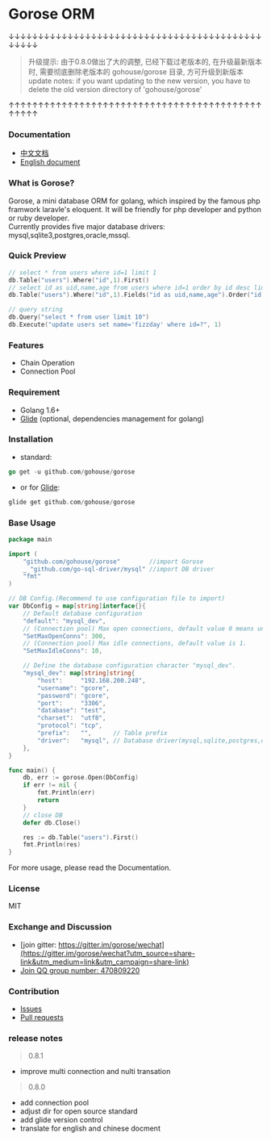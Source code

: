 # Gorose ORM
↓↓↓↓↓↓↓↓↓↓↓↓↓↓↓↓↓↓↓↓↓↓↓↓↓↓↓↓↓↓↓↓↓↓↓↓↓↓↓↓↓↓↓↓↓↓↓↓
> 升级提示: 由于0.8.0做出了大的调整, 已经下载过老版本的, 在升级最新版本时, 需要彻底删除老版本的 gohouse/gorose 目录, 方可升级到新版本  
update notes: if you want updating to the new version, you have to delete the old version directory of 'gohouse/gorose'

↑↑↑↑↑↑↑↑↑↑↑↑↑↑↑↑↑↑↑↑↑↑↑↑↑↑↑↑↑↑↑↑↑↑↑↑↑↑↑↑↑↑↑↑↑↑↑↑
### Documentation

- [中文文档](docs/zh-CN/README.md)
- [English document](docs/en/README.md)

### What is Gorose?

Gorose, a mini database ORM for golang, which inspired by the famous php framwork laravle's eloquent. It will be friendly for php developer and python or ruby developer.  
Currently provides five major database drivers: mysql,sqlite3,postgres,oracle,mssql.

### Quick Preview

```go
// select * from users where id=1 limit 1
db.Table("users").Where("id",1).First()
// select id as uid,name,age from users where id=1 order by id desc limit 10
db.Table("users").Where("id",1).Fields("id as uid,name,age").Order("id desc").Limit(10).Get()

// query string
db.Query("select * from user limit 10")
db.Execute("update users set name='fizzday' where id=?", 1)
```

### Features

- Chain Operation
- Connection Pool

### Requirement

- Golang 1.6+
- [Glide](https://glide.sh) (optional, dependencies management for golang)

### Installation

- standard:  
```go
go get -u github.com/gohouse/gorose
```
- or for [Glide](https://glide.sh):  
```go
glide get github.com/gohouse/gorose
```

### Base Usage
```go
package main

import (
	"github.com/gohouse/gorose"        //import Gorose
	_ "github.com/go-sql-driver/mysql" //import DB driver
	"fmt"
)

// DB Config.(Recommend to use configuration file to import)
var DbConfig = map[string]interface{}{
	// Default database configuration
	"default": "mysql_dev",
	// (Connection pool) Max open connections, default value 0 means unlimit.
	"SetMaxOpenConns": 300,
	// (Connection pool) Max idle connections, default value is 1.
	"SetMaxIdleConns": 10,

	// Define the database configuration character "mysql_dev".
	"mysql_dev": map[string]string{
		"host":     "192.168.200.248",
		"username": "gcore",
		"password": "gcore",
		"port":     "3306",
		"database": "test",
		"charset":  "utf8",
		"protocol": "tcp",
		"prefix":   "",      // Table prefix
		"driver":   "mysql", // Database driver(mysql,sqlite,postgres,oracle,mssql)
	},
}

func main() {
	db, err := gorose.Open(DbConfig)
	if err != nil {
		fmt.Println(err)
		return
	}
	// close DB
	defer db.Close()

	res := db.Table("users").First()
	fmt.Println(res)
}

```
For more usage, please read the Documentation.

### License

MIT

### Exchange and Discussion

- [join gitter: https://gitter.im/gorose/wechat](https://gitter.im/gorose/wechat?utm_source=share-link&utm_medium=link&utm_campaign=share-link)
- [Join QQ group number: 470809220](https://jq.qq.com/?_wv=1027&k=5JJOG9E)

### Contribution

- [Issues](https://github.com/gohouse/gorose/issues)
- [Pull requests](https://github.com/gohouse/gorose/pulls)

### release notes

> 0.8.1

- improve multi connection and nulti transation

> 0.8.0  

- add connection pool  
- adjust dir for open source standard  
- add glide version control  
- translate for english and chinese docment  
